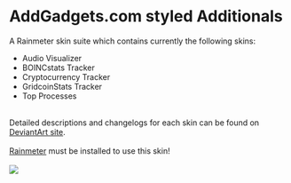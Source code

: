 # AddGadgets.com styled Additionals
A Rainmeter skin suite which contains currently the following skins:

<ul>
<li>Audio Visualizer</li>
<li>BOINCstats Tracker</li>
<li>Cryptocurrency Tracker</li>
<li>GridcoinStats Tracker</li>
<li>Top Processes</li>
</ul><br>
Detailed descriptions and changelogs for each skin can be found on <a href="http://fav.me/dc5kcz5">DeviantArt site</a>.<br>
<br>
<a href="https://www.rainmeter.net/">Rainmeter</a> must be installed to use this skin!<br>
<br>
<img src="https://orig00.deviantart.net/32a1/f/2018/076/5/f/addgadgets_com_styled_additionals_v1_1_1_by_dudebaker-dc5kcz5.png">
